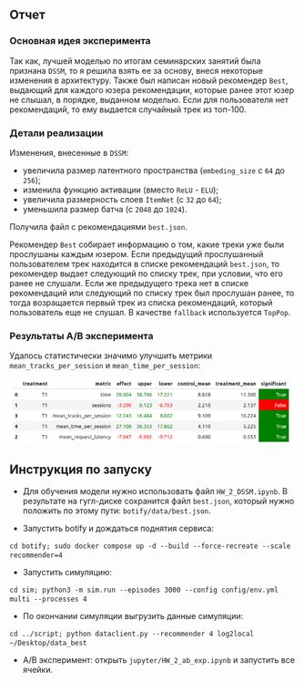 ## Отчет

### Основная идея эксперимента

Так как, лучшей моделью по итогам семинарских занятий была признана `DSSM`, то я решила взять ее за основу, внеся некоторые изменения в архитектуру. 
Также был написан новый рекомендер `Best`, выдающий для каждого юзера рекомендации, которые ранее этот юзер не слышал, в порядке, выданном моделью. Если для пользователя нет рекомендаций, то ему выдается случайный трек из топ-100.

### Детали реализации

Изменения, внесенные в `DSSM`:
+ увеличила размер латентного пространства (`embeding_size` с `64` до `256`); 
+ изменила функцию активации (вместо `ReLU` - `ELU`);
+ увеличила размерность слоев `ItemNet` (с `32` до `64`); 
+ уменьшила размер батча (с `2048` до `1024`).

Получила файл с рекомендациями `best.json`.

Рекомендер `Best` собирает информацию о том, какие треки уже были прослушаны каждым юзером. Если предыдущий прослушанный пользователем трек находится в списке рекомендаций `best.json`, то рекомендер выдает следующий по списку трек, при условии, что его ранее не слушали. Если же предыдущего трека нет в списке рекомендаций или следующий по списку трек был прослушан ранее, то тогда возращается первый трек из списка рекомендаций, который пользователь еще не слушал. В качестве `fallback` используется `TopPop`.

### Результаты A/B эксперимента

Удалось статистически значимо улучшить метрики `mean_tracks_per_session` и `mean_time_per_session`:

![](hw/a_b_experiment.png)

## Инструкция по запуску

+ Для обучения модели нужно использовать файл `HW_2_DSSM.ipynb`. В результате на гугл-диске сохранится файл `best.json`, который нужно положить по этому пути: `botify/data/best.json`. 

+ Запустить botify и дождаться поднятия сервиса:
```
cd botify; sudo docker compose up -d --build --force-recreate --scale recommender=4
```
+ Запустить симуляцию:
```
cd sim; python3 -m sim.run --episodes 3000 --config config/env.yml multi --processes 4
```
+ По окончании симуляции выгрузить данные симуляции:
```
cd ../script; python dataclient.py --recommender 4 log2local ~/Desktop/data_best
```
+ A/B эксперимент: открыть `jupyter/HW_2_ab_exp.ipynb` и запустить все ячейки.
